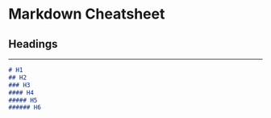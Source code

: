 # Markdown Cheatsheet

## Headings
---
```markdown
# H1
## H2
### H3
#### H4
##### H5
###### H6
```


